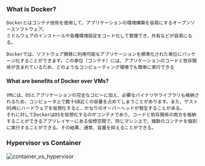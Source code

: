 ### What is Docker?
	Dockerとはコンテナ技術を使用して、アプリケーションの環境構築を容易にするオープンソースソフトウェア。  
	ミドルウェアのインストールや各種環境設定をコード化して管理でき、共有などが容易になる。
	
	Dockerでは、ソフトウェア開発に利用可能なアプリケーションを標準化された単位にパッケージ化することができます。この単位（コンテナ）には、アプリケーションのコードと依存関係が含まれているため、どのようなコンピューティング環境でも簡単に実行できる

#### What are benefits of Docker over VMs?
	VMには、OSとアプリケーションの完全なコピーに加え、必要なバイナリやライブラリも格納されるため、コンピュータ上で数十GB近くの容量を占めてしまうことがあります。また、ゲストOS用にハードウェアを仮想化すると、かなりのオーバーヘッドが発生することがある。
	それに対してDockerはOSを仮想化するのがコンテナであり、コードと依存関係の両方を格納することができるアプリレイヤーにある仮想空間で、同じマシン上で、複数のコンテナを個別に実行することができる。その結果、通常、容量を抑えることができる。

### Hypervisor vs Container

![container_vs_hypervisor](https://image.itmedia.co.jp/enterprise/articles/1506/08/kz_its01.jpg)

